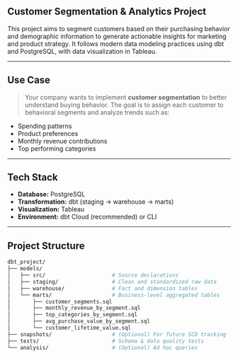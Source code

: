 ## Customer Segmentation & Analytics Project

This project aims to segment customers based on their purchasing behavior and demographic information to generate actionable insights for marketing and product strategy. It follows modern data modeling practices using dbt and PostgreSQL, with data visualization in Tableau.

---

## Use Case

> Your company wants to implement **customer segmentation** to better understand buying behavior. The goal is to assign each customer to behavioral segments and analyze trends such as:
- Spending patterns
- Product preferences
- Monthly revenue contributions
- Top performing categories

---

## Tech Stack

- **Database:** PostgreSQL
- **Transformation:** dbt (staging → warehouse → marts)
- **Visualization:** Tableau
- **Environment:** dbt Cloud (recommended) or CLI

---

## Project Structure

```bash
dbt_project/
├── models/
│   ├── src/                     # Source declarations
│   ├── staging/                 # Clean and standardized raw data
│   ├── warehouse/               # Fact and dimension tables
│   └── marts/                   # Business-level aggregated tables
│       ├── customer_segments.sql
│       ├── monthly_revenue_by_segment.sql
│       ├── top_categories_by_segment.sql
│       ├── avg_purchase_value_by_segment.sql
│       └── customer_lifetime_value.sql
├── snapshots/                   # (Optional) For future SCD tracking
├── tests/                       # Schema & data quality tests
└── analysis/                    # (Optional) Ad hoc queries

